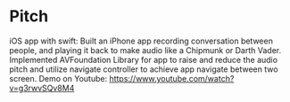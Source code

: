 # Pitch
iOS app with swift:
Built an iPhone app recording conversation between people, and playing it back to make audio like a Chipmunk or Darth Vader.
Implemented AVFoundation Library for app to raise and reduce the audio pitch and utilize navigate controller to achieve app navigate between two screen.
Demo on Youtube: https://www.youtube.com/watch?v=g3rwvSQv8M4
